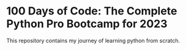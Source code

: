# 100 Days of Code: The Complete Python Pro Bootcamp for 2023


This repository contains my journey of learning python from scratch.
